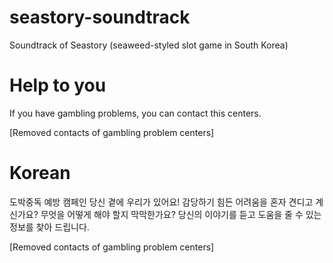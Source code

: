 # seastory-soundtrack
Soundtrack of Seastory (seaweed-styled slot game in South Korea)

# Help to you
If you have gambling problems, you can contact this centers.

[Removed contacts of gambling problem centers]

# Korean
도박중독 예방 캠페인
당신 곁에 우리가 있어요!
감당하기 힘든 어려움을 혼자 견디고 계신가요?
무엇을 어떻게 해야 할지 막막한가요?
당신의 이야기를 듣고 도움을 줄 수 있는 정보를 찾아 드립니다.

[Removed contacts of gambling problem centers]
